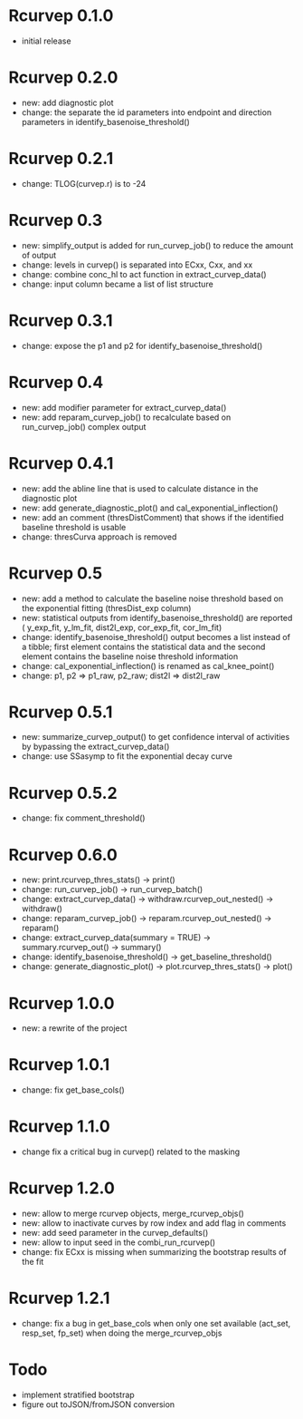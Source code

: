 # Rcurvep 0.1.0

* initial release

# Rcurvep 0.2.0

* new: add diagnostic plot
* change: the separate the id parameters into endpoint and direction parameters in identify_basenoise_threshold()

# Rcurvep 0.2.1

* change: TLOG(curvep.r) is to -24

# Rcurvep 0.3

* new: simplify_output is added for run_curvep_job() to reduce the amount of output
* change: levels in curvep() is separated into ECxx, Cxx, and xx
* change: combine conc_hl to act function in extract_curvep_data()
* change: input column became a list of list structure

# Rcurvep 0.3.1

* change: expose the p1 and p2 for identify_basenoise_threshold()

# Rcurvep 0.4
* new: add modifier parameter for extract_curvep_data()
* new: add reparam_curvep_job() to recalculate based on run_curvep_job() complex output

# Rcurvep 0.4.1
* new: add the abline line that is used to calculate distance in the diagnostic plot
* new: add generate_diagnostic_plot() and cal_exponential_inflection()
* new: add an comment (thresDistComment) that shows if the identified baseline threshold is usable
* change: thresCurva approach is removed

# Rcurvep 0.5
* new: add a method to calculate the baseline noise threshold based on the exponential fitting (thresDist_exp column)
* new: statistical outputs from identify_basenoise_threshold() are reported ( y_exp_fit, y_lm_fit, dist2l_exp, cor_exp_fit, cor_lm_fit)
* change: identify_basenoise_threshold() output becomes a list instead of a tibble; first element contains the statistical data and the second element contains the baseline noise threshold information
* change: cal_exponential_inflection() is renamed as cal_knee_point()
* change: p1, p2 => p1_raw, p2_raw; dist2l => dist2l_raw

# Rcurvep 0.5.1
* new: summarize_curvep_output() to get confidence interval of activities by bypassing the extract_curvep_data()
* change: use SSasymp to fit the exponential decay curve

# Rcurvep 0.5.2
* change: fix comment_threshold()

# Rcurvep 0.6.0
* new: print.rcurvep_thres_stats() -> print()
* change: run_curvep_job() -> run_curvep_batch()
* change: extract_curvep_data() -> withdraw.rcurvep_out_nested() -> withdraw()
* change: reparam_curvep_job() -> reparam.rcurvep_out_nested() -> reparam()
* change: extract_curvep_data(summary = TRUE) -> summary.rcurvep_out() -> summary()
* change: identify_basenoise_threshold() -> get_baseline_threshold()
* change: generate_diagnostic_plot() -> plot.rcurvep_thres_stats() -> plot()

# Rcurvep 1.0.0
* new: a rewrite of the project

# Rcurvep 1.0.1
* change: fix get_base_cols()

# Rcurvep 1.1.0
* change fix a critical bug in curvep() related to the masking

# Rcurvep 1.2.0
* new: allow to merge rcurvep objects, merge_rcurvep_objs()
* new: allow to inactivate curves by row index and add flag in comments
* new: add seed parameter in the curvep_defaults()
* new: allow to input seed in the combi_run_rcurvep()
* change: fix ECxx is missing when summarizing the bootstrap results of the fit

# Rcurvep 1.2.1
* change: fix a bug in get_base_cols when only one set available (act_set, resp_set, fp_set) when doing the merge_rcurvep_objs

# Todo
* implement stratified bootstrap
* figure out toJSON/fromJSON conversion


